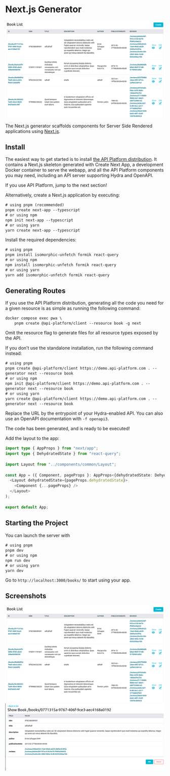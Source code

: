 # Next.js Generator

![List screenshot](images/nextjs/create-client-nextjs-list.png)

The Next.js generator scaffolds components for Server Side Rendered applications using [Next.js](https://nextjs.org/).

## Install

The easiest way to get started is to install [the API Platform distribution](../distribution/index.md).
It contains a Next.js skeleton generated with Create Next App,
a development Docker container to serve the webapp, and all the API Platform components you may need, including an API server
supporting Hydra and OpenAPI.

If you use API Platform, jump to the next section!

Alternatively, create a Next.js application by executing:

```console
# using pnpm (recommended)
pnpm create next-app --typescript
# or using npm
npm init next-app --typescript
# or using yarn
yarn create next-app --typescript
```

Install the required dependencies:

```console
# using pnpm
pnpm install isomorphic-unfetch formik react-query
# or using npm
npm install isomorphic-unfetch formik react-query
# or using yarn
yarn add isomorphic-unfetch formik react-query
```

## Generating Routes

If you use the API Platform distribution, generating all the code you need for a given resource is as simple as running the following command:

```console
docker compose exec pwa \
    pnpm create @api-platform/client --resource book -g next
```

Omit the resource flag to generate files for all resource types exposed by the API.

If you don't use the standalone installation, run the following command instead:

```console
# using pnpm
pnpm create @api-platform/client https://demo.api-platform.com . --generator next --resource book
# or using npm
npm init @api-platform/client https://demo.api-platform.com . --generator next --resource book
# or using yarn
yarn create @api-platform/client https://demo.api-platform.com . --generator next --resource book
```

Replace the URL by the entrypoint of your Hydra-enabled API.
You can also use an OpenAPI documentation with `-f openapi3`.

The code has been generated, and is ready to be executed!

Add the layout to the app:

```typescript
import type { AppProps } from "next/app";
import type { DehydratedState } from "react-query";

import Layout from "../components/common/Layout";

const App = ({ Component, pageProps }: AppProps<{dehydratedState: DehydratedState}>) => (
  <Layout dehydratedState={pageProps.dehydratedState}>
    <Component {...pageProps} />
  </Layout>
);

export default App;
```

## Starting the Project

You can launch the server with

```console
# using pnpm
pnpm dev
# or using npm
npm run dev
# or using yarn
yarn dev
```

Go to `http://localhost:3000/books/` to start using your app.

## Screenshots

![List](images/nextjs/create-client-nextjs-list.png)
![Show](images/nextjs/create-client-nextjs-show.png)
